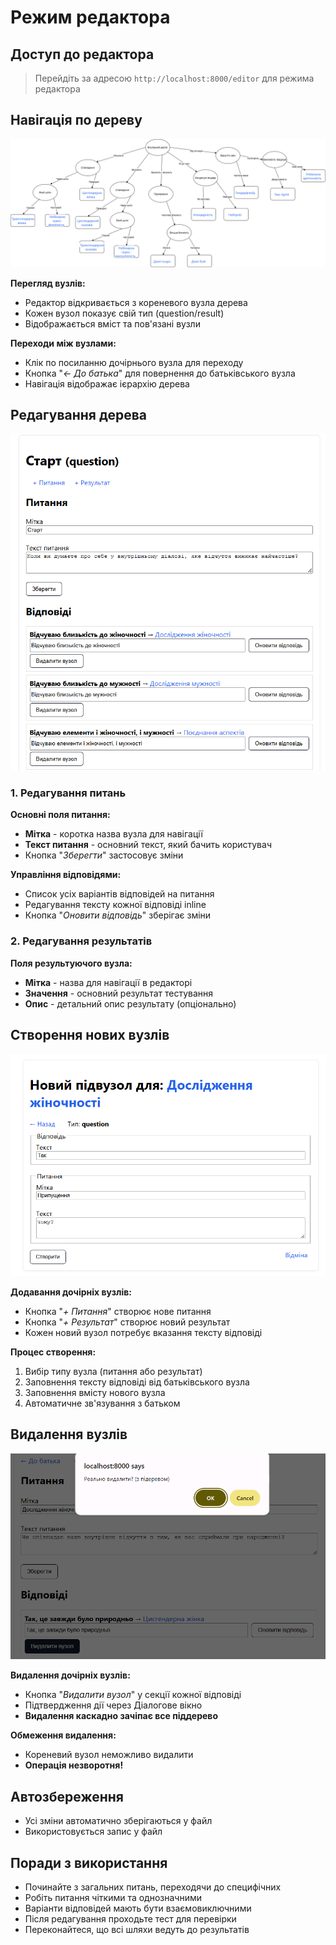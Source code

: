 # Режим редактора

## Доступ до редактора

> Перейдіть за адресою `http://localhost:8000/editor` для режима редактора

## Навігація по дереву

![alt text](static/gender_tree.png)

**Перегляд вузлів:**

- Редактор відкривається з кореневого вузла дерева
- Кожен вузол показує свій тип (question/result)
- Відображається вміст та пов'язані вузли

**Переходи між вузлами:**

- Клік по посиланню дочірнього вузла для переходу
- Кнопка "_← До батька_" для повернення до батьківського вузла
- Навігація відображає ієрархію дерева

## Редагування дерева

![alt text](static/image5.png)

### 1. Редагування питань

**Основні поля питання:**

- **Мітка** - коротка назва вузла для навігації
- **Текст питання** - основний текст, який бачить користувач
- Кнопка "_Зберегти_" застосовує зміни

**Управління відповідями:**

- Список усіх варіантів відповідей на питання
- Редагування тексту кожної відповіді inline
- Кнопка "_Оновити відповідь_" зберігає зміни

### 2. Редагування результатів

**Поля результуючого вузла:**

- **Мітка** - назва для навігації в редакторі
- **Значення** - основний результат тестування
- **Опис** - детальний опис результату (опціонально)

## Створення нових вузлів

![alt text](static/image6.png)

**Додавання дочірніх вузлів:**

- Кнопка "_+ Питання_" створює нове питання
- Кнопка "_+ Результат_" створює новий результат
- Кожен новий вузол потребує вказання тексту відповіді

**Процес створення:**

1. Вибір типу вузла (питання або результат)
2. Заповнення тексту відповіді від батьківського вузла
3. Заповнення вмісту нового вузла
4. Автоматичне зв'язування з батьком

## Видалення вузлів

![alt text](static/image7.png)

**Видалення дочірніх вузлів:**

- Кнопка "_Видалити вузол_" у секції кожної відповіді
- Підтвердження дії через Діалогове вікно
- **Видалення каскадно зачіпає все піддерево**

**Обмеження видалення:**

- Кореневий вузол неможливо видалити
- **Операція незворотня!**

## Автозбереження

- Усі зміни автоматично зберігаються у файл
- Використовується запис у файл

## Поради з використання

- Починайте з загальних питань, переходячи до специфічних
- Робіть питання чіткими та однозначними
- Варіанти відповідей мають бути взаємовиключними
- Після редагування проходьте тест для перевірки
- Переконайтеся, що всі шляхи ведуть до результатів
